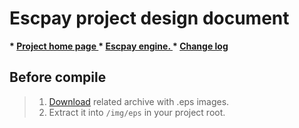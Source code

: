 # Escpay project design document
<b>
   * <a href="#">Project home page </a>
   * <a href="https://github.com/henryco/Escapy"> Escpay engine. </a>
   * <a href="https://github.com/henryco/Escapy-des-doc/blob/master/CHANGELOG.md">Change log</a>
</b>

## Before compile 
> 1. <a href="https://drive.google.com/open?id=0Bx5mBLamQF7HQmprVnM5NEl1bGM">Download</a> related archive with .eps images.
>   1. Extract it into `/img/eps` in your project root.
